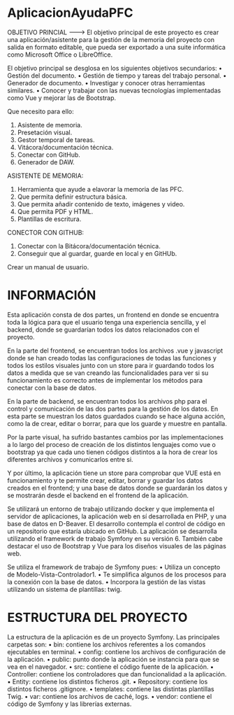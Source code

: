 # AplicacionAyudaPFC

OBJETIVO PRINCIAL ---> El objetivo principal de este proyecto es crear una aplicación/asistente para la gestión de la memoria del proyecto con salida en formato editable, que pueda ser exportado a una suite informática como Microsoft Office o LibreOffice.

El objetivo principal se desglosa en los siguientes objetivos secundarios:
    • Gestión del documento.
    • Gestión de tiempo y tareas del trabajo personal.
    • Generador de documento.
    • Investigar y conocer otras herramientas similares.
    • Conocer y trabajar con las nuevas tecnologías implementadas como Vue y mejorar las de Bootstrap.

Que necesito para ello:
  1. Asistente de memoria.
  2. Presetación visual.
  3. Gestor temporal de tareas.
  4. Vitácora/documentación técnica.
  5. Conectar con GitHub.
  6. Generador de DAW.


ASISTENTE DE MEMORIA:
  1. Herramienta que ayude a elavorar la memoria de las PFC.
  2. Que permita definir estructura básica.
  3. Que permita añadir contenido de texto, imágenes y video.
  4. Que permita PDF y HTML.
  5. Plantillas de escritura.


CONECTOR CON GITHUB:
  1. Conectar con la Bitácora/documentación técnica.
  2. Conseguir que al guardar, guarde en local y en GitHUb.

Crear un manual de usuario.

# INFORMACIÓN

Esta aplicación consta de dos partes, un frontend en donde se encuentra toda la lógica para que el usuario tenga una experiencia sencilla, y el backend, donde se guardarían todos los datos relacionados con el proyecto. 

En la parte del frontend, se encuentran todos los archivos .vue y javascript donde se han creado todas las configuraciones de todas las funciones y todos los estilos visuales  junto con un store para ir guardando todos los datos a medida que se van creando las funcionalidades para ver si su funcionamiento es correcto antes de implementar los métodos para conectar con la base de datos.

En la parte de backend,  se encuentran todos los archivos php para el control y comunicación de las dos partes para la gestión de los datos. En esta parte se muestran los datos guardados cuando se hace alguna acción, como la de crear, editar o borrar, para que los guarde y muestre en pantalla.

Por la parte visual, ha sufrido bastantes cambios por las implementaciones a lo largo del proceso de creación de los distintos lenguajes como vue o bootstrap ya que cada uno tienen códigos distintos a la hora de crear los diferentes archivos y comunicarlos entre si.

Y por último, la aplicación tiene un store para comprobar que VUE está en funcionamiento y te permite crear, editar, borrar y guardar los datos creados en el frontend; y una base de datos donde se guardarán los datos y se mostrarán desde el backend en el frontend de la aplicación.

Se utilizará un entorno de trabajo utilizando docker y que implementa el servidor de aplicaciones, la aplicación web en sí desarrollada en PHP, y una base de datos en D-Beaver. El desarrollo contempla el control de código en un repositorio que estaría ubicado en GitHub.
La aplicación se desarrolla utilizando el framework de trabajo Symfony en su versión 6. También cabe destacar el uso de Bootstrap y Vue para los diseños visuales de las páginas web.

Se utiliza el framework de trabajo de Symfony pues:
    • Utiliza un concepto de Modelo-Vista-Controlador1.
    • Te simplifica algunos de los procesos para la conexión con la base de datos.
    • Incorpora la gestión de las vistas utilizando  un sistema de plantillas: twig.

# ESTRUCTURA DEL PROYECTO

La estructura de la aplicación es de un proyecto Symfony. Las principales carpetas son: 
    • bin: contiene los archivos referentes a los comandos ejecutables en terminal.
    • config: contiene los archivos de configuración de la aplicación.
    • public: punto donde la aplicación se instancia para que se vea en el navegador.
    • src: contiene el código fuente de la aplicación.
            ▪ Controller: contiene los controladores que dan funcionalidad a la aplicación. 
            ▪ Entity: contiene los distintos ficheros .git.
            ▪ Repository: contiene los distintos ficheros .gitignore.
    • templates: contiene las distintas plantillas Twig.
    • var: contiene los archivos de caché, logs.
    • vendor: contiene el código de Symfony y las librerías externas.